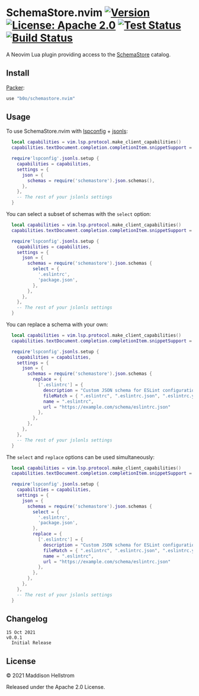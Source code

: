 # SchemaStore.nvim [![Version](https://img.shields.io/github/v/tag/b0o/schemastore.nvim?style=flat&color=yellow&label=version&sort=semver)](https://github.com/b0o/schemastore.nvim/releases) [![License: Apache 2.0](https://img.shields.io/github/license/b0o/schemastore.nvim?style=flat&color=green)](https://www.apache.org/licenses/LICENSE-2.0) [![Test Status](https://img.shields.io/github/workflow/status/b0o/schemastore.nvim/test?label=tests)](https://github.com/b0o/schemastore.nvim/actions/workflows/test.yaml) [![Build Status](https://img.shields.io/github/workflow/status/b0o/schemastore.nvim/generate)](https://github.com/b0o/schemastore.nvim/actions/workflows/generate.yaml)

A Neovim Lua plugin providing access to the [SchemaStore](https://github.com/SchemaStore/schemastore) catalog.

## Install

[Packer](https://github.com/wbthomason/packer.nvim):

```lua
use "b0o/schemastore.nvim"
```

## Usage

To use SchemaStore.nvim with [lspconfig](https://github.com/neovim/nvim-lspconfig/blob/master/CONFIG.md#jsonls) + [jsonls](https://github.com/hrsh7th/vscode-langservers-extracted):

```lua
  local capabilities = vim.lsp.protocol.make_client_capabilities()
  capabilities.textDocument.completion.completionItem.snippetSupport = true

  require'lspconfig'.jsonls.setup {
    capabilities = capabilities,
    settings = {
      json = {
        schemas = require('schemastore').json.schemas(),
      },
    },
    -- The rest of your jslonls settings
  }
```

You can select a subset of schemas with the `select` option:

```lua
  local capabilities = vim.lsp.protocol.make_client_capabilities()
  capabilities.textDocument.completion.completionItem.snippetSupport = true

  require'lspconfig'.jsonls.setup {
    capabilities = capabilities,
    settings = {
      json = {
        schemas = require('schemastore').json.schemas {
          select = {
            '.eslintrc',
            'package.json',
          },
        },
      },
    },
    -- The rest of your jslonls settings
  }
```

You can replace a schema with your own:

```lua
  local capabilities = vim.lsp.protocol.make_client_capabilities()
  capabilities.textDocument.completion.completionItem.snippetSupport = true

  require'lspconfig'.jsonls.setup {
    capabilities = capabilities,
    settings = {
      json = {
        schemas = require('schemastore').json.schemas {
          replace = {
            ['.eslintrc'] = {
              description = "Custom JSON schema for ESLint configuration files",
              fileMatch = { ".eslintrc", ".eslintrc.json", ".eslintrc.yml", ".eslintrc.yaml" },
              name = ".eslintrc",
              url = "https://example.com/schema/eslintrc.json"
            },
          },
        },
      },
    },
    -- The rest of your jslonls settings
  }
```

The `select` and `replace` options can be used simultaneously:

```lua
  local capabilities = vim.lsp.protocol.make_client_capabilities()
  capabilities.textDocument.completion.completionItem.snippetSupport = true

  require'lspconfig'.jsonls.setup {
    capabilities = capabilities,
    settings = {
      json = {
        schemas = require('schemastore').json.schemas {
          select = {
            '.eslintrc',
            'package.json',
          },
          replace = {
            ['.eslintrc'] = {
              description = "Custom JSON schema for ESLint configuration files",
              fileMatch = { ".eslintrc", ".eslintrc.json", ".eslintrc.yml", ".eslintrc.yaml" },
              name = ".eslintrc",
              url = "https://example.com/schema/eslintrc.json"
            },
          },
        },
      },
    },
    -- The rest of your jslonls settings
  }
```

## Changelog

```
15 Oct 2021                                                             v0.0.1
  Initial Release
```

## License

&copy; 2021 Maddison Hellstrom

Released under the Apache 2.0 License.
